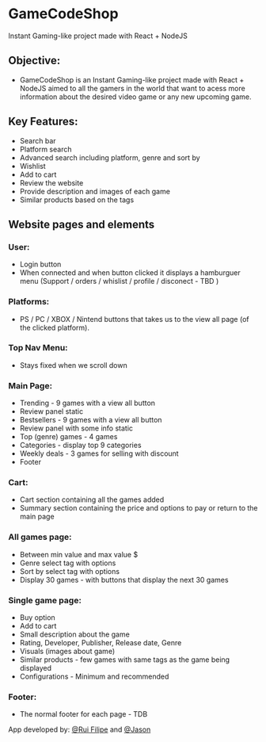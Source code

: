 # GameCodeShop

Instant Gaming-like project made with React + NodeJS

## Objective: 
- GameCodeShop is an Instant Gaming-like project made with React + NodeJS aimed to all the gamers in the world that want to acess more information about the desired video game or any new upcoming game.

## Key Features: 
- Search bar
- Platform search
- Advanced search including platform, genre and sort by  
- Wishlist
- Add to cart
- Review the website
- Provide description and images of each game
- Similar products based on the tags

## Website pages and elements  

### User: 
- Login button
- When connected and when button clicked it displays a hamburguer menu (Support / orders / whislist / profile / disconect - TBD )

### Platforms:
  - PS / PC / XBOX / Nintend buttons that takes us to the view all page (of the clicked platform).
    
### Top Nav Menu:
  - Stays fixed when we scroll down

### Main Page:
  - Trending - 9 games with a view all button
  - Review panel static
  - Bestsellers - 9 games with a view all button
  - Review panel with some info static
  - Top (genre) games - 4 games
  - Categories - display top 9 categories
  - Weekly deals - 3 games for selling with discount
  - Footer
    
### Cart:
  - Cart section containing all the games added
  - Summary section containing the price and options to pay or return to the main page

### All games page:
  - Between min value and max value $
  - Genre select tag with options
  - Sort by select tag with options
  - Display 30 games - with buttons that display the next 30 games


### Single game page:
  - Buy option
  - Add to cart
  - Small description about the game
  - Rating, Developer, Publisher, Release date, Genre
  - Visuals (images about game)
  - Similar products - few games with same tags as the game being displayed
  - Configurations - Minimum and recommended

### Footer:
  - The normal footer for each page - TDB



App developed by: [@Rui Filipe](https://github.com/ruisinhofilipe) and [@Jason](https://github.com/J0K3RY-03)
